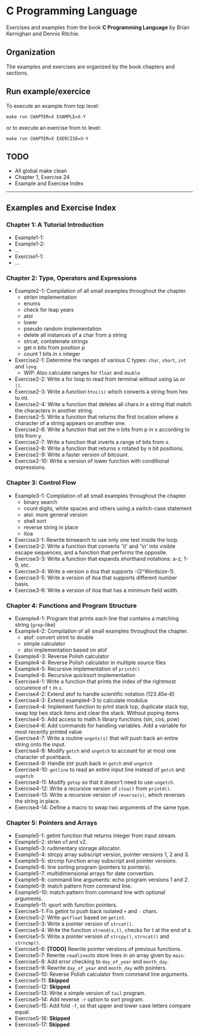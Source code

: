 # C Programming Language
Exercises and examples from the book **C Programming Language** by Brian Kernighan and Dennis Ritchie.

## Organization
The examples and exercises are organized by the book chapters and sections.

## Run example/exercice
To execute an example from top level:
```
make run CHAPTER=X EXAMPLE=X-Y
```
or to execute an exercise from to level:
```
make run CHAPTER=X EXERCISE=X-Y
```

## TODO
- All global make clean
- Chapter 1, Exercise 24
- Example and Exercise Index

* * *

## Examples and Exercise Index

### Chapter 1: A Tutorial Introduction
- Example1-1:
- Example1-2:
- ...
- Exercise1-1:
- ...

### Chapter 2: Type, Operators and Expressions
- Example2-1: Compilation of all small examples throughout the chapter.
    - strlen implementation
    - enums
    - check for leap years
    - atoi
    - lower
    - pseudo random implementation
    - delete all instances of a char from a string
    - strcat, contatenate strings
    - get n bits from position p
    - count 1 bits in x integer
- Exercise2-1: Determine the ranges of various C types: `char`, `short`, `int` and `long`.
    - WIP: Also calculate ranges for `float` and `double`
- Exercise2-2: Write a for loop to read from terminal without using `&&` or `||`.
- Exercise2-3: Write a function `htoi(s)` which converts a string from hex to int.
- Exercise2-4: Write a function that deletes all chars in a string that match the characters in another string.
- Exercise2-5: Write a function that returns the first location where a character of a string appears on another one.
- Exercise2-6: Write a function that set the n bits from p in x according to bits from y.
- Exercise2-7: Write a function that inverts a range of bits from x.
- Exercise2-8: Write a function that returns x rotated by n bit positions.
- Exercise2-9: Write a faster version of bitcount.
- Exercise2-10: Write a version of lower function with conditional expressions.

### Chapter 3: Control Flow
- Example3-1: Compilation of all small examples throughout the chapter.
    - binary search
    - count digits, white spaces and others using a switch-case statement
    - atoi: more general version
    - shell sort
    - reverse string in place
    - itoa
- Exercise3-1: Rewrite binsearch to use only one test inside the loop.
- Exercise3-2: Write a function that converts '\t' and '\n' into visible escape sequences, and a function that performs the opposite.
- Exercise3-3: Write a function that expands shorthand notations: a-z, 1-9, etc.
- Exercise3-4: Write a version o itoa that supports -(2^Wordsize-1).
- Exercise3-5: Write a version of itoa that supports different number basis.
- Exercise3-6: Write a version of itoa that has a minimum field width.

### Chapter 4: Functions and Program Structure
- Example4-1: Program that prints each line that contains a matching string (`grep`-like)
- Example4-2: Compilation of all small examples throughout the chapter.
    - atof: convert strint to double
    - simple calculator
    - atoi implementation based on atof
- Example4-3: Reverse Polish calculator
- Example4-4: Reverse Polish calculator in multiple source files
- Example4-5: Recursive implementation of `printd()`
- Example4-6: Recursive quicksort implementation
- Exercise4-1: Write a function that prints the index of the rightmost occurence of `t` in `s`.
- Exercise4-2: Extend atof to handle scientific notation (123.45e-6)
- Exercise4-3: Extend example4-3 to calculate modulus
- Exercise4-4: Implement function to print stack top, duplicate stack top, swap top two stack itens and clear the stack. Without poping items
- Exercise4-5: Add access to math.h library functions (sin, cos, pow)
- Exercise4-6: Add commands for handling variables. Add a variable for most recently printed value
- Exercise4-7: Write a routine `ungets(s)` that will push back an entire string onto the input.
- Exercise4-8: Modify `getch` and `ungetch` to account for at most one character of pushback.
- Exercise4-9: Handle `EOF` push back in `getch` and `ungetch`
- Exercise4-10: `getline` to read an entire input line instead of `getch` and `ungetch`
- Exercise4-11: Modify `getop` so that it doesn't need to use `ungetch`.
- Exercise4-12: Write a recursive version of `itoa()` from `printd()`.
- Exercise4-13: Write a recursive version of `reverse(s)`, which reverses the string in place.
- Exercise4-14: Define a macro to swap two arguments of the same type.

### Chapter 5: Pointers and Arrays
- Example5-1: getint function that returns integer from input stream.
- Example5-2: strlen v1 and v2.
- Example5-3: rudimentary storage allocator.
- Example5-4: strcpy array subscript version, pointer versions 1, 2 and 3.
- Example5-5: strcmp function array subscript and pointer versions.
- Example5-6: line sorting program (pointers to pointers).
- Example5-7: multidimensional arrays for date convertion.
- Example5-8: command line arguments: echo program versions 1 and 2.
- Example5-9: match pattern from command line.
- Example5-10: match pattern from command line with optional arguments.
- Example5-11: qsort with function pointers.
- Exercise5-1: Fix getint to push back isolated `+` and `-` chars.
- Exercise5-2: Write `getfloat` based on `getint`.
- Exercise5-3: Write a pointer version of  `strcat()`.
- Exercise5-4: Write the function `strend(s,t)`, checks for t at the end of s.
- Exercise5-5: Write a pointer version of `strcpy()`, `strncat()` and `strncmp()`.
- Exercise5-6: **[TODO]** Rewrite pointer versions of previous functions.
- Exercise5-7: Rewrite `readlines`to store lines in an array given by `main`.
- Exercise5-8: Add error checking to `day_of_year` and `month_day`.
- Exercise5-9: Rewrite `day_of_year` and `month_day` with pointers.
- Exercise5-10: Reverse Polish calculator from command line arguments.
- Exercise5-11: **Skipped**
- Exercise5-12: **Skipped**
- Exercise5-13: Write a simple version of `tail` program. 
- Exercise5-14: Add reverse `-r` option to sort program.
- Exercise5-15: Add fold `-f`, so that upper and lower case letters compare equal.
- Exercise5-16: **Skipped**
- Exercise5-17: **Skipped**
